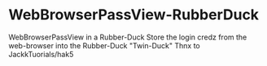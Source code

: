 # WebBrowserPassView-RubberDuck
WebBrowserPassView in a Rubber-Duck 
Store the login credz from the web-browser into the Rubber-Duck "Twin-Duck"
Thnx to JackkTuorials/hak5
